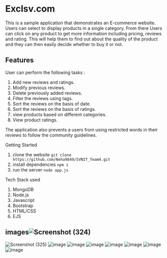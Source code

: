 
# Exclsv.com

This is a sample application that demonstrates an E-commerce website. Users can select to display products in a single category. 
From there Users can click on any product to get more information including pricing, reviews and rating. This will help them to find out about the quality of the product and they can then easily decide whether to buy it or not.

## Features

User can perform the following tasks : 
1.	Add new reviews and ratings.
2.	Modify previous reviews.
3.	Delete previously added reviews.
4.	Filter the reviews using tags.
5.	Sort the reviews on the basis of date.
6.	Sort the reviews on the basis of ratings.
7.	view products based on different categories.
8.	View product ratings. 

The application also prevents a users from using restricted words in their reviews to follow the community guidelines.

Getting Started

1. clone the website 
``` git clone https://github.com/Neha9849/SVNIT_Team4.git ```
2. install dependencies 
``` npm i ```
3. run the server 
``` node app.js ```

Tech Stack used

1. MongoDB
2. Node.js
3.	Javascript 
4.	Bootstrap
5.	HTML/CSS
6. EJS

## images![Screenshot (324)](https://user-images.githubusercontent.com/85057583/195578785-f0c56c27-2867-45dd-bfbd-5c2435ec186f.png)
![Screenshot (325)](https://user-images.githubusercontent.com/85057583/195578814-2eda69f5-e02c-47dc-8023-c35ff6f0900b.png)
![image](https://user-images.githubusercontent.com/85057583/195578945-d4203fa0-2533-477d-bc24-63322a8cf28b.png)
![image](https://user-images.githubusercontent.com/85057583/195579014-0b1fcfdc-83ab-42d5-b911-ecddacd3e997.png)
![image](https://user-images.githubusercontent.com/85057583/195579054-dbff4c5a-5697-4bfd-8316-09fde190ecd4.png)
![image](https://user-images.githubusercontent.com/85057583/195579095-0719389c-810c-491e-8040-3293d7b9ffe0.png)
![image](https://user-images.githubusercontent.com/85057583/195579200-3d1dfb4a-8cb3-4611-8054-faced9792349.png)
![image](https://user-images.githubusercontent.com/85057583/195579244-883c37de-9c8f-41ce-8d02-f5a89b7512ed.png)
![image](https://user-images.githubusercontent.com/85057583/195579318-46c46200-86e1-4f95-93d7-ee41420ad12b.png)










